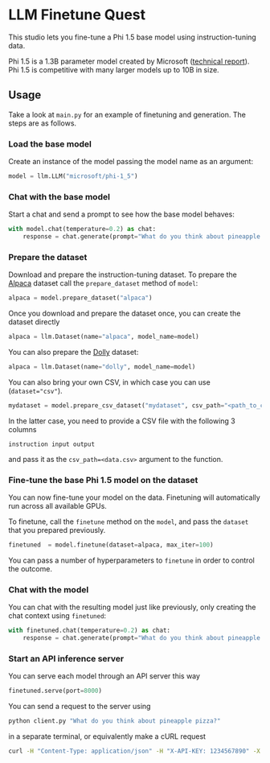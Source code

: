 # LLM Finetune Quest

This studio lets you fine-tune a Phi 1.5 base model using instruction-tuning data.

Phi 1.5 is a 1.3B parameter model created by Microsoft ([technical report](https://www.microsoft.com/en-us/research/publication/textbooks-are-all-you-need-ii-phi-1-5-technical-report/)). Phi 1.5 is competitive with many larger models up to 10B in size.

## Usage

Take a look at `main.py` for an example of finetuning and generation. The steps are as follows.

### Load the base model

Create an instance of the model passing the model name as an argument:

```python
model = llm.LLM("microsoft/phi-1_5")
```

### Chat with the base model

Start a chat and send a prompt to see how the base model behaves:

```python
with model.chat(temperature=0.2) as chat:
    response = chat.generate(prompt="What do you think about pineapple pizza?")
```

### Prepare the dataset

Download and prepare the instruction-tuning dataset. To prepare the [Alpaca](https://crfm.stanford.edu/2023/03/13/alpaca.html) dataset call the `prepare_dataset` method of `model`:

```python
alpaca = model.prepare_dataset("alpaca")
```

Once you download and prepare the dataset once, you can create the dataset directly

```python
alpaca = llm.Dataset(name="alpaca", model_name=model)
```

You can also prepare the [Dolly](https://www.databricks.com/blog/2023/04/12/dolly-first-open-commercially-viable-instruction-tuned-llm) dataset:

```python
alpaca = llm.Dataset(name="dolly", model_name=model)
```

You can also bring your own CSV, in which case you can use (`dataset="csv"`).

```python
mydataset = model.prepare_csv_dataset("mydataset", csv_path="<path_to_csv>")
```

In the latter case, you need to provide a CSV file with the following 3 columns
```
instruction input output
```

and pass it as the `csv_path=<data.csv>` argument to the function.

### Fine-tune the base Phi 1.5 model on the dataset

You can now fine-tune your model on the data. Finetuning will automatically run across all available GPUs.

To finetune, call the `finetune` method on the `model`, and pass the `dataset` that you prepared previously.

```python
finetuned  = model.finetune(dataset=alpaca, max_iter=100)
```

You can pass a number of hyperparameters to `finetune` in order to control the outcome.

### Chat with the model

You can chat with the resulting model just like previously, only creating the chat context using `finetuned`:

```python
with finetuned.chat(temperature=0.2) as chat:
    response = chat.generate(prompt="What do you think about pineapple pizza?")
```

### Start an API inference server

You can serve each model through an API server this way

```python
finetuned.serve(port=8000)
```

You can send a request to the server using

```bash
python client.py "What do you think about pineapple pizza?"
```

in a separate terminal, or equivalently make a cURL request

```bash
curl -H "Content-Type: application/json" -H "X-API-KEY: 1234567890" -X POST -d '{"prompt":"What do you think about pineapple pizza?", "temperature": 0.2}' 127.0.0.1:8000/chat
```